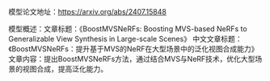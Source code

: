 模型论文地址：https://arxiv.org/abs/2407.15848

模型概述：文章标题：《BoostMVSNeRFs: Boosting MVS-based NeRFs to Generalizable View Synthesis in Large-scale Scenes》
中文文章标题：《BoostMVSNeRFs：提升基于MVS的NeRF在大型场景中的泛化视图合成能力》
文章内容：提出BoostMVSNeRFs方法，通过结合MVS与NeRF技术，优化大型场景的视图合成，提高泛化能力。
